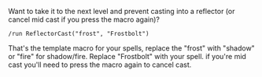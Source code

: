 Want to take it to the next level and prevent casting into a reflector (or cancel mid cast if you press the macro again)?
```
/run ReflectorCast("frost", "Frostbolt")
```
That's the template macro for your spells, replace the "frost" with "shadow" or "fire" for shadow/fire. Replace "Frostbolt" with your spell.
if you're mid cast you'll need to press the macro again to cancel cast.
